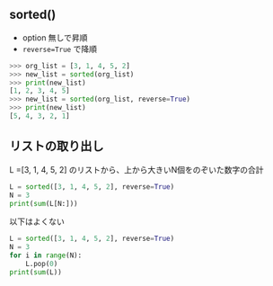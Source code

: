 ## sorted()
- option 無しで昇順
- `reverse=True` で降順
```py
>>> org_list = [3, 1, 4, 5, 2]
>>> new_list = sorted(org_list)
>>> print(new_list)
[1, 2, 3, 4, 5]
>>> new_list = sorted(org_list, reverse=True)
>>> print(new_list)
[5, 4, 3, 2, 1]
```

## リストの取り出し
L =[3, 1, 4, 5, 2] のリストから、上から大きいN個をのぞいた数字の合計

```py
L = sorted([3, 1, 4, 5, 2], reverse=True)
N = 3
print(sum(L[N:]))
```
以下はよくない
```py
L = sorted([3, 1, 4, 5, 2], reverse=True)
N = 3
for i in range(N):
    L.pop(0)
print(sum(L))
```